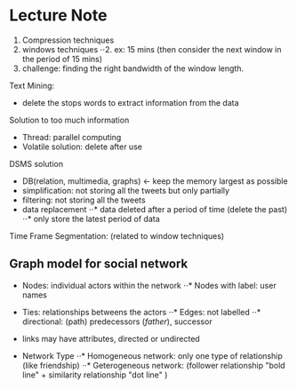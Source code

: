 # Lecture Note

1. Compression techniques
2. windows techniques
⋅⋅2. ex: 15 mins (then consider the next window in the period of 15 mins)
3. challenge: finding the right bandwidth of the window length. 

Text Mining:
- delete the stops words to extract information from the data

Solution to too much information
- Thread: parallel computing
- Volatile solution: delete after use

DSMS solution 
- DB(relation, multimedia, graphs) <- keep the memory largest as possible
- simplification: not storing all the tweets but only partially
- filtering: not storing all the tweets
- data replacement
⋅⋅* data deleted after a period of time (delete the past)
⋅⋅* only store the latest period of data

Time Frame Segmentation: (related to window techniques)


## Graph model for social network

- Nodes: individual actors within the network
⋅⋅* Nodes with label: user names

- Ties: relationships betweens the actors
⋅⋅* Edges: not labelled
⋅⋅* directional: (path)  predecessors $(father)$, successor
- links may have attributes, directed or undirected
- Network Type
⋅⋅* Homogeneous network: only one type of relationship (like friendship) 
⋅⋅* Geterogeneous network: (follower relationship "bold line" + similarity relationship "dot line" )













